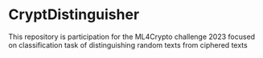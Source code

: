 # CryptDistinguisher
This repository is participation for the ML4Crypto challenge 2023 focused on classification task of distinguishing random texts from ciphered texts
